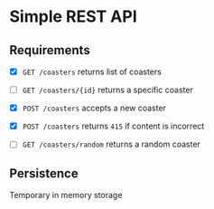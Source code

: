 # Simple REST API


## Requirements
- [x] `GET /coasters` returns list of coasters
- [ ] `GET /coasters/{id}` returns a specific coaster
- [x] `POST /coasters` accepts a new coaster
- [x] `POST /coasters` returns `415` if content is incorrect
- [ ] `GET /coasters/random` returns a random coaster


## Persistence
Temporary in memory storage